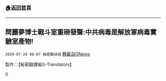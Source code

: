 ###  [:house:返回首頁](https://github.com/ourhimalayas/txt)
---

## 閆麗夢博士戰斗室重磅發聲:中共病毒是解放軍病毒實驗室產物!
`2020-07-29 08:07 秘密翻译组` [轉載自GNews](https://gnews.org/zh-hant/279327/)

製作：【秘密翻譯組G-Translators】

0
